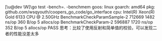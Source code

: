 
[\u@dev \W]\go test -bench=. -benchmem
goos: linux
goarch: amd64
pkg: github.com/wsqyouth/coopers_go_code/go_interface
cpu: Intel(R) Xeon(R) Gold 6133 CPU @ 2.50GHz
BenchmarkCheckParamSample-2   	  712669	      1482 ns/op	     360 B/op	       5 allocs/op
BenchmarkCheckParam-2         	  596887	      1720 ns/op	     352 B/op	       5 allocs/op
PASS
思考：比较了使用反射和简单值的校验，可以发现二者的性能没差太多

